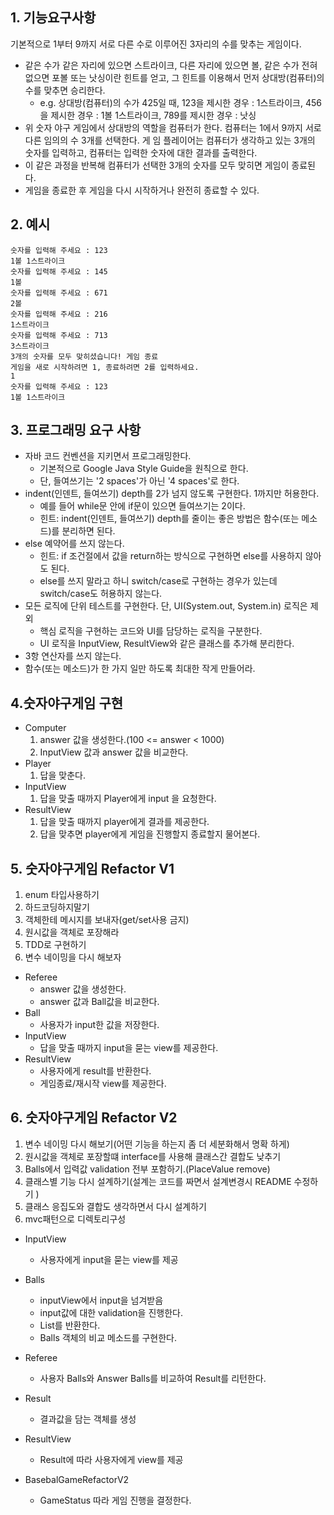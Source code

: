 ## 1. 기능요구사항
기본적으로 1부터 9까지 서로 다른 수로 이루어진 3자리의 수를 맞추는 게임이다.

* 같은 수가 같은 자리에 있으면 스트라이크, 다른 자리에 있으면 볼, 같은 수가 전혀 없으면 포볼 또는 낫싱이란 힌트를 얻고, 그 힌트를 이용해서 먼저 상대방(컴퓨터)의 수를 맞추면 승리한다.
  * e.g. 상대방(컴퓨터)의 수가 425일 때, 123을 제시한 경우 : 1스트라이크, 456을 제시한 경우 : 1볼 1스트라이크, 789를 제시한 경우 : 낫싱
* 위 숫자 야구 게임에서 상대방의 역할을 컴퓨터가 한다. 컴퓨터는 1에서 9까지 서로 다른 임의의 수 3개를 선택한다. 게 임 플레이어는 컴퓨터가 생각하고 있는 3개의 숫자를 입력하고, 컴퓨터는 입력한 숫자에 대한 결과를 출력한다.
* 이 같은 과정을 반복해 컴퓨터가 선택한 3개의 숫자를 모두 맞히면 게임이 종료된다.
* 게임을 종료한 후 게임을 다시 시작하거나 완전히 종료할 수 있다.

## 2. 예시
```
숫자를 입력해 주세요 : 123
1볼 1스트라이크
숫자를 입력해 주세요 : 145
1볼
숫자를 입력해 주세요 : 671
2볼
숫자를 입력해 주세요 : 216
1스트라이크
숫자를 입력해 주세요 : 713
3스트라이크
3개의 숫자를 모두 맞히셨습니다! 게임 종료
게임을 새로 시작하려면 1, 종료하려면 2를 입력하세요.
1
숫자를 입력해 주세요 : 123
1볼 1스트라이크
```
## 3. 프로그래밍 요구 사항
* 자바 코드 컨벤션을 지키면서 프로그래밍한다.
  * 기본적으로 Google Java Style Guide을 원칙으로 한다.
  * 단, 들여쓰기는 '2 spaces'가 아닌 '4 spaces'로 한다.
* indent(인덴트, 들여쓰기) depth를 2가 넘지 않도록 구현한다. 1까지만 허용한다.
  * 예를 들어 while문 안에 if문이 있으면 들여쓰기는 2이다.
  * 힌트: indent(인덴트, 들여쓰기) depth를 줄이는 좋은 방법은 함수(또는 메소드)를 분리하면 된다.
*  else 예약어를 쓰지 않는다.
   *  힌트: if 조건절에서 값을 return하는 방식으로 구현하면 else를 사용하지 않아도 된다.
    *  else를 쓰지 말라고 하니 switch/case로 구현하는 경우가 있는데 switch/case도 허용하지 않는다.
*  모든 로직에 단위 테스트를 구현한다. 단, UI(System.out, System.in) 로직은 제외
   *  핵심 로직을 구현하는 코드와 UI를 담당하는 로직을 구분한다.
   *  UI 로직을 InputView, ResultView와 같은 클래스를 추가해 분리한다.
*  3항 연산자를 쓰지 않는다.
*  함수(또는 메소드)가 한 가지 일만 하도록 최대한 작게 만들어라.


## 4.숫자야구게임 구현

   * Computer
      1. answer 값을 생성한다.(100 <= answer < 1000)
      2. InputView 값과 answer 값을 비교한다.
   * Player
     1. 답을 맞춘다.
   * InputView
      1. 답을 맞출 때까지 Player에게 input 을 요청한다.
   * ResultView
      1. 답을 맞출 때까지 player에게 결과를 제공한다.
     2. 답을 맞추면 player에게 게임을 진행할지 종료할지 물어본다.
     
## 5. 숫자야구게임 Refactor V1

1. enum 타입사용하기
2. 하드코딩하지말기
5. 객체한테 메시지를 보내자(get/set사용 금지)
6. 원시값을 객체로 포장해라
7. TDD로 구현하기
8. 변수 네이밍을 다시 해보자


* Referee
    * answer 값을 생성한다.
    * answer 값과 Ball값을 비교한다.
* Ball
    * 사용자가 input한 값을 저장한다.
* InputView
    * 답을 맞출 때까지 input을 묻는 view를 제공한다.
* ResultView
    * 사용자에게 result를 반환한다.
    * 게임종료/재시작 view를 제공한다.

## 6. 숫자야구게임 Refactor V2
1. 변수 네이밍 다시 해보기(어떤 기능을 하는지 좀 더 세분화해서 명확 하게)
2. 원시값을 객체로 포장할떄 interface를 사용해 클래스간 결합도 낮추기
2. Balls에서 입력값 validation 전부 포함하기.(PlaceValue remove)
3. 클래스별 기능 다시 설계하기(설계는 코드를 짜면서 설계변경시 README 수정하기 )
4. 클래스 응집도와 결합도 생각하면서 다시 설계하기
5. mvc패턴으로 디렉토리구성

* InputView
    * 사용자에게 input을 묻는 view를 제공

* Balls
    * inputView에서 input을 넘겨받음
    * input값에 대한 validation을 진행한다.
    * List를 반환한다.
    * Balls 객체의 비교 메소드를 구현한다.

* Referee
    * 사용자 Balls와 Answer Balls를 비교하여 Result를 리턴한다.

* Result
    * 결과값을 담는 객체를 생성
  
* ResultView
    * Result에 따라 사용자에게 view를 제공
  
* BasebalGameRefactorV2
    * GameStatus 따라 게임 진행을 결정한다.

  